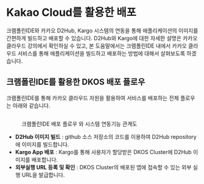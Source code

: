# Kakao Cloud를 활용한 배포

크램폴린IDE와 카카오 D2Hub, Kargo 시스템의 연동을 통해 애플리케이션의 이미지를 간편하게 빌드하고 배포할 수 있습니다. D2Hub와 Kargo에 대한 자세한 설명은 카카오 클라우드 강의에서 확인하실 수 있고, 본 도움말에서는 크램폴린IDE 내에서 카카오 클라우드 서비스를 통해 애플리케이션을 빌드하고 배포하는 방법에 대해서 살펴보도록 하겠습니다.

## 크램폴린IDE를 활용한 DKOS 배포 플로우

크램폴린IDE를 통해 카카오 클라우드 자원을 활용하여 서비스를 배포하는 전체 플로우는 아래와 같습니다.

<figure><img src="https://lh4.googleusercontent.com/n95J16b1ui1J2Wp-_N5RPE2XUsXdL93wrntWk-10PyyB_4W4aMI824Qncu_hW4XrUDzpnELaA1Wa2tiRdeZWmbzQdFZgKdZeMpedj25ErRX9BT-WKYHA2hhBqoy6FpWe7Q2qT0HpPjMSwoltkCvnd8w" alt=""><figcaption><p>크램폴린IDE 배포 플로우 와 시스템 연동기능 관계도</p></figcaption></figure>

* **D2Hub 이미지 빌드** : github 소스 저장소의 코드를 이용하여 D2Hub repository에 이미지를 빌드합니다.
* **Kargo App 배포** : Kargo를 통해 사용자가 할당받은 DKOS Cluster에 D2Hub 이미지를 배포합니다.
* **외부실행 URL 등록 및 확인** : DKOS Cluster의 배포된 앱에 접속할 수 있는 외부 실행 URL을 발급합니다.
